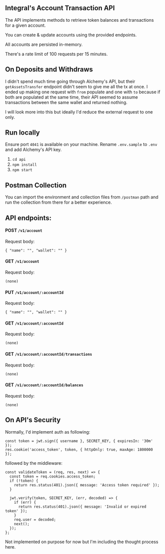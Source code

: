 ## Integral's Account Transaction API

The API implements methods to retrieve token balances and transactions for a given account.

You can create & update accounts using the provided endpoints.

All accounts are persisted in-memory.

There's a rate limit of 100 requests per 15 minutes.

## On Deposits and Withdraws

I didn't spend much time going through Alchemy's API, but their `getAssetsTransfer` endpoint didn't seem to give me all the tx at once. I ended up making one request with `from` populate and one with `to` because if both are populated at the same time, their API seemed to assume transactions between the same wallet and returned nothing.

I will look more into this but ideally I'd reduce the external request to one only.

## Run locally

Ensure port `4041` is available on your machine. Rename `.env.sample` to `.env` and add Alchemy's API key.

1. `cd api`
2. `npm install`
3. `npm start`

## Postman Collection

You can import the environment and collection files from `/postman` path and run the collection from there for a better experience.

## API endpoints:

#### POST `/v1/account`

Request body:

```
{ "name": "", "wallet": "" }
```

#### GET `/v1/account`

Request body:

```
(none)
```

#### PUT `/v1/account/:accountId`

Request body:

```
{ "name": "", "wallet": "" }
```

#### GET `/v1/account/:accountId`

Request body:

```
(none)
```

#### GET `/v1/account/:accountId/transactions`

Request body:

```
(none)
```

#### GET `/v1/account/:accountId/balances`

Request body:

```
(none)
```

## On API's Security

Normally, I'd implement auth as following:

```
const token = jwt.sign({ username }, SECRET_KEY, { expiresIn: '30m' });
res.cookie('access_token', token, { httpOnly: true, maxAge: 1800000 });
```

followed by the middleware:

```
const validateToken = (req, res, next) => {
  const token = req.cookies.access_token;
  if (!token) {
    return res.status(401).json({ message: 'Access token required' });
  }

  jwt.verify(token, SECRET_KEY, (err, decoded) => {
    if (err) {
      return res.status(401).json({ message: 'Invalid or expired token' });
    }
    req.user = decoded;
    next();
  });
};
```

Not implemented on purpose for now but I'm including the thought process here.
